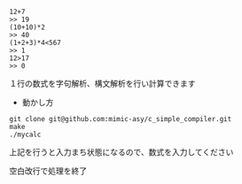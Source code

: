 

```
12+7
>> 19
(10+10)*2
>> 40
(1+2+3)*4<567
>> 1
12>17           
>> 0
```

１行の数式を字句解析、構文解析を行い計算できます

* 動かし方
```
git clone git@github.com:mimic-asy/c_simple_compiler.git
make
./mycalc
```
  上記を行うと入力まち状態になるので、数式を入力してください
  
  空白改行で処理を終了
  
